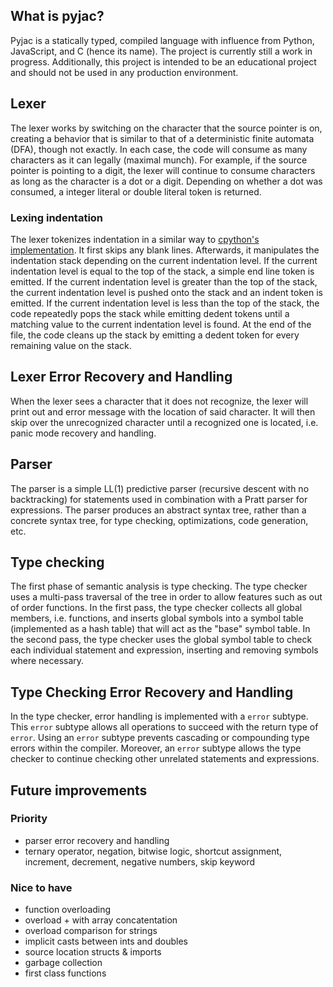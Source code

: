 ## What is pyjac?
Pyjac is a statically typed, compiled language with influence from Python, JavaScript, and C (hence its name). The project is currently still a work in progress. Additionally, this project is intended to be an educational project and should not be used in any production environment. 

## Lexer
The lexer works by switching on the character that the source pointer is on, creating a behavior that is similar to that of a deterministic finite automata (DFA), though not exactly. In each case, the code will consume as many characters as it can legally (maximal munch). For example, if the source pointer is pointing to a digit, the lexer will continue to consume characters as long as the character is a dot or a digit. Depending on whether a dot was consumed, a integer literal or double literal token is returned. 
### Lexing indentation
The lexer tokenizes indentation in a similar way to [cpython's implementation](https://docs.python.org/3/reference/lexical_analysis.html#indentation). It first skips any blank lines. Afterwards, it manipulates the indentation stack depending on the current indentation level. If the current indentation level is equal to the top of the stack, a simple end line token is emitted. If the current indentation level is greater than the top of the stack, the current indentation level is pushed onto the stack and an indent token is emitted. If the current indentation level is less than the top of the stack, the code repeatedly pops the stack while emitting dedent tokens until a matching value to the current indentation level is found. At the end of the file, the code cleans up the stack by emitting a dedent token for every remaining value on the stack.
## Lexer Error Recovery and Handling 
When the lexer sees a character that it does not recognize, the lexer will print out and error message with the location of said character. It will then skip over the unrecognized character until a recognized one is located, i.e. panic mode recovery and handling. 

## Parser
The parser is a simple LL(1) predictive parser (recursive descent with no backtracking) for statements used in combination with a Pratt parser for expressions. The parser produces an abstract syntax tree, rather than a concrete syntax tree, for type checking, optimizations, code generation, etc. 

## Type checking
The first phase of semantic analysis is type checking. The type checker uses a multi-pass traversal of the tree in order to allow features such as out of order functions. In the first pass, the type checker collects all global members, i.e. functions, and inserts global symbols into a symbol table (implemented as a hash table) that will act as the "base" symbol table. In the second pass, the type checker uses the global symbol table to check each individual statement and expression, inserting and removing symbols where necessary. 

## Type Checking Error Recovery and Handling
In the type checker, error handling is implemented with a `error` subtype. This `error` subtype allows all operations to succeed with the return type of `error`. Using an `error` subtype prevents cascading or compounding type errors within the compiler. Moreover, an `error` subtype allows the type checker to continue checking other unrelated statements and expressions. 

## Future improvements
### Priority 
- parser error recovery and handling
- ternary operator, negation, bitwise logic, shortcut assignment, increment, decrement, negative numbers, skip keyword
### Nice to have
- function overloading
- overload + with array concatentation
- overload comparison for strings
- implicit casts between ints and doubles
- source location structs & imports 
- garbage collection 
- first class functions
